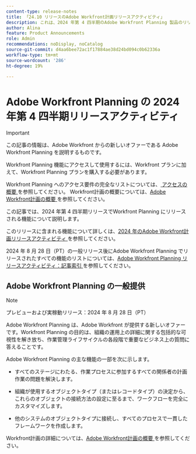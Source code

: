 ```yaml
---
content-type: release-notes
title: 「24.10 リリースのAdobe Workfront計画リリースアクティビティ」
description: これは、2024 年第 4 四半期のAdobe Workfront Planning 製品のリリースアクティビティです。
author: Alina
feature: Product Announcements
role: Admin
recommendations: noDisplay, noCatalog
source-git-commit: d4aa6bee72ac1f17884ae38d24bd094c0b62336a
workflow-type: tm+mt
source-wordcount: '286'
ht-degree: 19%

---
```



# Adobe Workfront Planning の 2024 年第 4 四半期リリースアクティビティ

<!--remove this important intro after the 25.1 release-->

>[!IMPORTANT]
>
>この記事の情報は、Adobe Workfront からの新しいオファーである Adobe Workfront Planning を説明するものです。
>
>Workfront Planning 機能にアクセスして使用するには、Workfront プランに加えて、Workfront Planning プランを購入する必要があります。
>
>Workfront Planning へのアクセス要件の完全なリストについては、[ アクセスの概要 ](/help/quicksilver/planning/access/access-overview.md) を参照してください。
>Workfront計画の概要については、[Adobe Workfront計画の概要 ](/help/quicksilver/planning/general/planning-overview.md) を参照してください。
>

この記事では、2024 年第 4 四半期リリースでWorkfront Planning にリリースされる機能について説明します。

このリリースに含まれる機能について詳しくは、[2024 年のAdobe Workfront計画リリースアクティビティ ](/help/quicksilver/planning/general/release-activity.md) を参照してください。


<!--keep the sentence below for all future quarterly release pages-->
<!--remove the general activity mention after fourth quarter 2024 is released-->

2024 年 8 月 28 日（PT）の一般リリース後にAdobe Workfront Planning でリリースされたすべての機能のリストについては、[Adobe Workfront Planning リリースアクティビティ：記事索引 ](/help/quicksilver/product-announcements/product-releases/planning-release-activity/planning-release-activity-article-index.md) を参照してください。

## Adobe Workfront Planning の一般提供

>[!NOTE]
>
>プレビューおよび実稼動リリース：2024 年 8 月 28 日（PT）

Adobe Workfront Planning は、Adobe Workfront が提供する新しいオファーです。Workfront Planning の目的は、組織の運用上の詳細に関する包括的な可視性を解き放ち、作業管理ライフサイクルの各段階で重要なビジネス上の質問に答えることです。

Adobe Workfront Planning の主な機能の一部を次に示します。

* すべてのステージにわたる、作業プロセスに参加するすべての関係者の計画作業の問題を解決します。

* 組織が使用するオブジェクトタイプ（またはレコードタイプ）の決定から、これらのオブジェクトの接続方法の設定に至るまで、ワークフローを完全にカスタマイズします。

* 他のシステムのオブジェクトタイプに接続し、すべてのプロセスで一貫したフレームワークを作成します。

Workfront計画の詳細については、[Adobe Workfront計画の概要 ](/help/quicksilver/planning/general/planning-overview.md) を参照してください。

